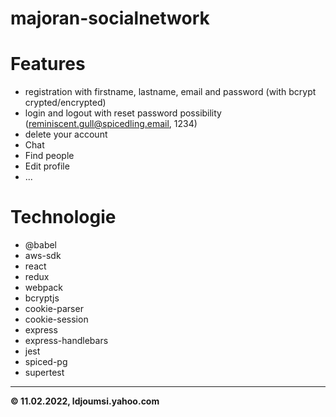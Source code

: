# majoran-socialnetwork


# Features

-   registration with firstname, lastname, email and password (with bcrypt crypted/encrypted)
-   login and logout with reset password possibility (reminiscent.gull@spicedling.email, 1234)
-   delete your account
-   Chat
-   Find people
-   Edit profile
-  ...


# Technologie
- @babel
- aws-sdk
- react
- redux
- webpack
- bcryptjs
- cookie-parser
- cookie-session
- express
- express-handlebars
- jest
- spiced-pg
- supertest


---

**© 11.02.2022, ldjoumsi.yahoo.com**

<!--

High Level Description:
…

Website:
…

Tags:
- aws
- aws-s3
- aws-ses
- components
- css
- design
- fetch
- heroku
- html
- js
- node-js
- pagination
- postresql
- react
- s3-bucket
- spicedacademy

-->
